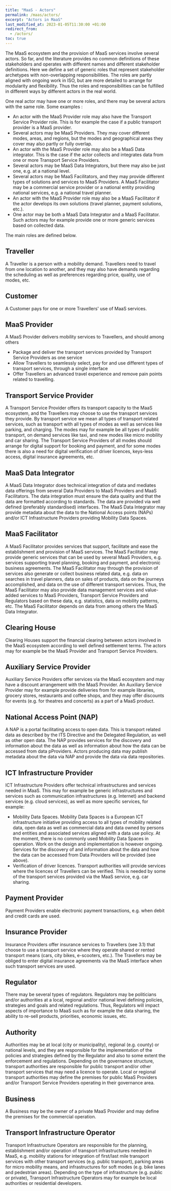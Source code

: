 ```yaml
---
title: "MaaS - Actors"
permalink: /maas/actors/
excerpt: "Actors in MaaS"
last_modified_at: 2023-01-05T11:30:00 +01:00
redirect_from:
  - /actors/
toc: true
---
```


The MaaS ecosystem and the provision of MaaS services involve several actors. So far, and the literature provides no common definitions of these stakeholders and   operates with different names and different stakeholder definitions. Here we define a set of generic roles that represent stakeholder archetypes with non-overlapping responsibilities. The roles are partly  aligned with ongoing work in ISO, but are more detailed to arrange for modularity and flexibility. Thus the roles and responsibilities can be fulfilled in different ways by different actors in the real world. 

One real actor may have one or more roles, and there may be several actors with the same role. Some examples :
- An actor with the MaaS Provider role may also have the Transport Service Provider role. This is for example the case if a public transport provider is a MaaS provider. 
- Several actors may be MaaS Providers. They may cover different modes, areas, and regions, but the modes and geographical areas they cover may also partly or fully overlap.
- An actor with the MaaS Provider role may also be a MaaS Data integrator. This is the case if the actor collects and integrates data from one or more Transport Service Providers. 
- Several actors may be MaaS Data Integrators, but there may also be just one, e.g. at a national level. 
-	Several actors may be MaaS Facilitators, and they may provide different types of solutions and services to MaaS Providers. A MaaS Facilitator may be a commercial service provider or a national entity providing national services, e.g. a national travel planner.
-	An actor with the MaaS Provider role may also be a MaaS Facilitator if the actor develops its own solutions (travel planner, payment solutions, etc.). 
-	One actor may be both a MaaS Data Integrator and a MaaS Facilitator. Such actors may for example provide one or more generic services based on collected data.

The main roles are defined below.

## Traveller
A Traveller is a person with a mobility demand. Travellers need to travel from one location to another, and they may also have demands regarding the scheduling as well as preferences regarding price, quality, use of modes, etc. 
## Customer
A Customer pays for one or more Travellers' use of MaaS services. 
## MaaS Provider
A MaaS Provider delivers mobility services to Travellers, and should among others
- Package and deliver the transport services provided by Transport Service Providers as one service
- Allow Travellers to seamlessly select, pay for and use different types of transport services, through a single interface
- Offer Travellers an advanced travel experience and remove pain points related to travelling.
## Transport Service Provider
A Transport Service Provider offers its transport capacity to the MaaS ecosystem, and the Travellers may choose to use the transport services they provide.  By transport service we mean all types of transport related services, such as transport with all types of modes as well as services like  parking, and charging.  The modes may for example be all types of public transport, on demand services like taxi, and new modes like micro mobility and car sharing. The Transport Service Providers of all modes should arrange for digital support for booking and payment, and for some modes there is also a need for digital verification of driver licences, keys-less access, digital insurance agreements, etc.
## MaaS Data Integrator
A MaaS Data Integrator does technical integration of data and mediates data offerings from several Data Providers to MaaS Providers and MaaS Facilitators. The data integration must ensure the data quality and that the data are formatted according to standards. The data are provided via well defined (preferably standardised) interfaces. The MaaS Data Integrator may  provide metadata about the data to the National Access points (NAPs) and/or ICT Infrastructure Providers providing Mobility Data Spaces. 
## MaaS Facilitator
A MaaS Facilitator provides services that support, facilitate and ease the establishment and provision of MaaS services. The MaaS Facilitator may provide generic services that can be used by several MaaS Providers, e.g. services supporting travel planning, booking and payment, and electronic business agreements.
The MaaS Facilitator may through the provision of services also generate or collect business related data, e.g. data on searches in travel planners, data on sales of products, data on the journeys accomplished, and data on the use of different transport services. Thus, the MaaS Facilitator may also provide data management services and value-added services to MaaS Providers, Transport Service Providers and Regulators based on these data, e.g. statistics, data on mobility patterns, etc.
The MaaS Facilitator depends on data from among others the MaaS Data Integrator.
## Clearing House
Clearing Houses support the financial clearing between actors involved in the MaaS ecosystem according to well defined settlement terms. The actors may for example be the MaaS Provider and Transport Service Providers.
## Auxiliary Service Provider
Auxiliary Service Providers offer services via the MaaS ecosystem and may have a discount arrangement with the MaaS Provider. An Auxiliary Service Provider may for example provide deliveries from for example libraries, grocery stores, restaurants and coffee shops, and they may offer discounts for events (e.g. for theatres and concerts) as a part of a MaaS product.
## National Access Point (NAP) 
A NAP is a portal facilitating access to open data. This is transport related data as described by the ITS Directive and the Delegated Regulation, as well as other open data. The NAP provides services for the discovery and information about the data as well as information about how the data can be accessed from data pProviders. 
Actors producing data may publish metadata about the data via NAP and provide the data via data repositories. 
## ICT Infrastructure Provider
ICT Infrastructure Providers offer technical infrastructures and services needed in MaaS. This may for example be generic infrastructures and services such as communication infrastructures (e.g. Internet) and backend services (e.g. cloud services), as well as more specific services, for example:
- Mobility Data Spaces. Mobility Data Spaces is a European ICT infrastructure initiative providing access to all types of mobility related data, open data as well as commercial data and data owned by persons and entities and associated services aligned with a data use policy. At the moment, there is no commonly used Mobility Data Spaces in operation. Work on the design and implementation is however ongoing. Services for the discovery of and information about the data and how the data can be accessed from Data Providers will be provided (see above). 
- Verification of driver licences. Transport authorities will provide services where the licences of Travellers can be verified. This is needed by some of the transport services provided via the MaaS service, e.g. car sharing. 
## Payment Provider
Payment Providers enable electronic payment transactions, e.g. when debit and credit cards are used. 
## Insurance Provider
Insurance Providers offer insurance services to Travellers (see 3.1) that choose to use a transport service where they operate shared or rented transport means (cars, city bikes, e-scooters, etc.). The Travellers may be obliged to enter digital insurance agreements via the MaaS interface when such transport services are used. 
## Regulator
There may be several types of regulators. Regulators may be politicians and/or authorities at a local, regional and/or national level defining policies, strategies and goals and related regulations.  Thus, Regulators will impact aspects of importance to MaaS such as for example the data sharing, the ability to re-sell products, priorities, economic issues, etc.
## Authority
Authorities may be at local (city or municipality), regional (e.g. county) or national levels, and they are responsible for the implementation of the policies and strategies defined by the Regulator and also to some extent the enforcement and regulations.  Depending on the governance structure, transport authorities are responsible for public transport and/or other transport services that may need a licence to operate. Local or regional transport authorities may define the premises for public MaaS Providers and/or Transport Service Providers operating in their governance area.
## Business
A Business may be the owner of a private MaaS Provider and may define the premises for the commercial operation.
## Transport Infrastructure Operator
Transport Infrastructure Operators are responsible for the planning, establishment and/or operation of transport infrastructures needed in MaaS, e.g. mobility stations for integration of first/last mile transport services with other transport services (e.g. public transport), parking areas for micro mobility means, and infrastructures for soft modes (e.g. bike lanes and pedestrian areas). Depending on the type of infrastructure (e.g. public or private), Transport Infrastructure Operators may for example be local authorities or residential developers.



